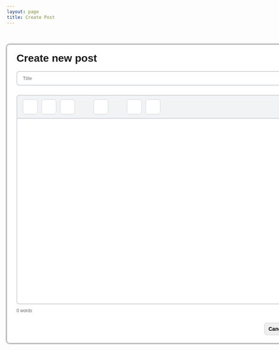 ```yaml
---
layout: page
title: Create Post
---
```


<div class="create-post-page">
    <div class="card">
        <h1 style="margin-top: 0;">Create new post</h1>
        <input type="text" placeholder="Title" class="text-input title-text" id="title">
        <div style="min-height: 25px;"></div>
        <div class="body-text-controls" id="body-text-controls">
            <div class="body-text-group">
                <button data-command="bold"><i class="fa-solid fa-bold"></i></button>
                <button data-command="italic"><i class="fa-solid fa-italic"></i></button>
                <button data-command="underline"><i class="fa-solid fa-underline"></i></button>
            </div>
            <div class="body-text-group">
                <button data-command="insertUnorderedList"><i class="fa-solid fa-list-ul"></i></button>
            </div>
            <div class="body-text-group">
                <button data-command="createLink"><i class="fa-solid fa-link"></i></button>
                <button data-command="unlink"><i class="fa-solid fa-unlink"></i></button>
            </div>
        </div>
        <div class="text-input body-text" id="editor" contenteditable="true"></div>
        <div id="status-bar" style="margin-top: 10px; font-size: 12px; color: #666;">0 words</div>
        <div style="min-height: 25px;"></div>
        <div class="buttons">
            <input type="submit" class="button cancel" value="Cancel">
            <input type="submit" class="button submit" value="Post" onclick="submitForm('title', 'editor')">
        </div>
    </div>
</div>

<script>
    function submitForm(title, body) {
        let titleval = document.getElementById(title).value;
        let bodyval = document.getElementById(body).innerHTML;
        createAlbumReview(titleval, bodyval);
    }
    
    const editor = document.getElementById("editor");
    const buttons = document.querySelectorAll("#body-text-controls button");

    const commandMap = {
        "fa-bold": "bold",
        "fa-italic": "italic",
        "fa-underline": "underline",
        "fa-link": "createLink",
        "fa-unlink": "unlink",
        "fa-list-ul": "insertUnorderedList"
    };

    // Word count
    function updateWordCount() {
        const text = editor.innerText || "";
        const words = text.trim().split(/\s+/).filter(Boolean).length;
        document.getElementById("status-bar").textContent = `${words} word${words !== 1 ? "s" : ""}`;
    }
    editor.addEventListener("input", updateWordCount);
    updateWordCount();

    function isLinkActive() {
        const selection = window.getSelection();
        if (!selection.rangeCount) return false;
        let node = selection.anchorNode;
        while (node) {
            if (node.nodeName === "A") return true;
            node = node.parentNode;
        }
        return false;
    }

    function updateToolbarState() {
        buttons.forEach((button) => {
            const icon = button.querySelector("i");
            if (!icon) return;

            const className = Array.from(icon.classList).find((cls) => commandMap[cls]);
            const command = commandMap[className];
            if (!command) return;

            let isActive = false;

            if (command === "createLink") {
                isActive = isLinkActive();
            } else {
                isActive = document.queryCommandState(command);
            }

            button.classList.toggle("active", isActive);
        });
    }

    function execCmd(command, value = null) {
        if (command === "createLink") {
            const url = prompt("Enter URL:");
            if (!url) return;
            document.execCommand("createLink", false, url);
        } else {
            document.execCommand(command, false, value);
        }
        updateToolbarState();
    }

    buttons.forEach((button) => {
        button.addEventListener("click", () => {
            const icon = button.querySelector("i");
            const className = Array.from(icon.classList).find((cls) => commandMap[cls]);
            const command = commandMap[className];
            if (command) execCmd(command);
        });
    });

    document.addEventListener("selectionchange", updateToolbarState);
    editor.addEventListener("keyup", updateToolbarState);
    editor.addEventListener("mouseup", updateToolbarState);
</script>

<style>
    .create-post-page {
        font-family: "Montserrat", sans-serif;
    }

    @media (max-width: 900px) {
        .create-post-page {
            width: 100%;
            position: relative;
        }

        .card {
            width: 85% !important;
            padding: 10px !important;
        }

        .body-text-controls button {
            width: 30px !important;
            height: 30px !important;
            font-size: 13px !important;
        }

        .body-text-controls,
        .body-text-group {
            gap: 5px !important
        }
    }

    @media (max-width: 475px) {
        .card h1 {
            font-size: 8vw;
            text-align: center;
        }
    }

    .card {
        margin: 50px auto;
        width: 800px;
        background-color: white;
        border: 1px solid #e5e5e5;
        box-shadow: 0 0 5px #222222;
        border-radius: 7px;
        padding: 20px 25px;
        position: relative;
    }

    .text-input {
        max-width: 100%;
        border: 2px solid #ced4da;
        padding: 10px 15px;
        border-radius: 7px;
        outline: none !important;
        box-sizing: border-box;
    }

    .title-text {
        width: 100%;
    }

    .body-text {
        min-height: 500px;
        max-height: 500px;
        border-radius: 0px 0px 7px 7px !important;
        overflow-y: auto;
    }

    .body-text-controls {
        border: 2px solid #ced4da;
        padding: 10px 15px;
        border-radius: 7px 7px 0 0;
        max-width: 100%;
        border-bottom: 0;
        background-color: #f1f3f5;
        display: flex;
        gap: 50px;
    }

    .body-text-group {
        display: flex;
        gap: 10px;
    }

    .body-text-controls button {
        width: 40px;
        height: 40px;
        display: flex;
        justify-content: center;
        align-items: center;
        background-color: #ffffff;
        color: #495057;
        font-size: 20px;
        font-weight: 700;
        border-radius: 7px;
        padding: 5px;
        cursor: pointer;
        transition: 0.3s ease;
        border: 1px solid #ced4da;
    }

    .body-text-controls button:not(.active):hover {
        background-color: #747474;
        color: white;
    }

    .body-text-controls button.active {
        background-color: #007bff;
        border-color: #007bff;
        color: #ffffff;
    }

    .buttons {
        display: flex;
        gap: 10px;
        align-items: center;
        justify-content: flex-end;
    }

    .button {
        width: fit-content;
        color: white;
        font-size: 14px;
        font-weight: 700;
        border-radius: 7px;
        padding: 7px 10px;
        cursor: pointer;
        transition: 0.3s ease;
    }

    .submit {
        background-color: #007bff;
        border: 2px solid #006adb;
    }

    .submit:hover {
        background-color: #006adb;
    }

    .save {
        background-color: #00dd12;
        border: 2px solid #00b40f;
    }

    .save:hover {
        background-color: #00b40f;
    }

    .cancel {
        background-color: #efefef;
        border: 2px solid #e2e2e2;
        color: black !important;
    }

    .cancel:hover {
        background-color: #e2e2e2;
    }
</style>
